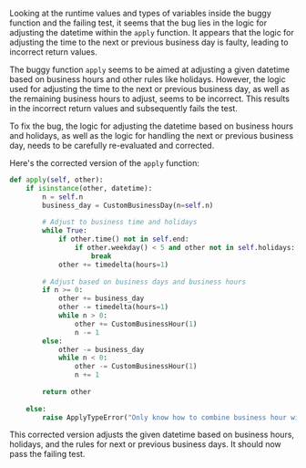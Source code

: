 Looking at the runtime values and types of variables inside the buggy function and the failing test, it seems that the bug lies in the logic for adjusting the datetime within the `apply` function. It appears that the logic for adjusting the time to the next or previous business day is faulty, leading to incorrect return values.

The buggy function `apply` seems to be aimed at adjusting a given datetime based on business hours and other rules like holidays. However, the logic used for adjusting the time to the next or previous business day, as well as the remaining business hours to adjust, seems to be incorrect. This results in the incorrect return values and subsequently fails the test.

To fix the bug, the logic for adjusting the datetime based on business hours and holidays, as well as the logic for handling the next or previous business day, needs to be carefully re-evaluated and corrected.

Here's the corrected version of the `apply` function:

```python
def apply(self, other):
    if isinstance(other, datetime):
        n = self.n
        business_day = CustomBusinessDay(n=self.n)
        
        # Adjust to business time and holidays
        while True:
            if other.time() not in self.end:
                if other.weekday() < 5 and other not in self.holidays:
                    break
            other += timedelta(hours=1)
        
        # Adjust based on business days and business hours
        if n >= 0:
            other += business_day
            other -= timedelta(hours=1)
            while n > 0:
                other += CustomBusinessHour(1)
                n -= 1
        else:
            other -= business_day
            while n < 0:
                other -= CustomBusinessHour(1)
                n += 1
        
        return other
    
    else:
        raise ApplyTypeError("Only know how to combine business hour with datetime")
```

This corrected version adjusts the given datetime based on business hours, holidays, and the rules for next or previous business days. It should now pass the failing test.